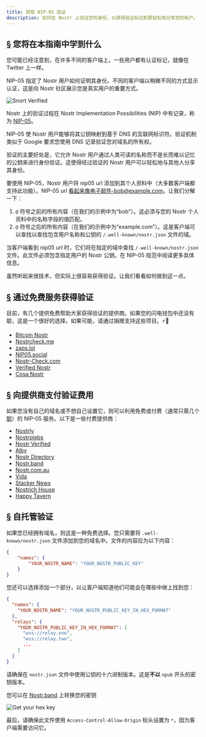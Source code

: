 ```yaml
---
title: 获取 NIP-05 验证
description: 如何在 Nostr 上验证您的身份，以获得验证标记和更轻松地分享您的帐户。
---
```


## [§](#what-youll-learn) 您将在本指南中学到什么

您可能已经注意到，在许多不同的客户端上，一些用户都有认证标记，就像在 Twitter 上一样。

NIP-05 指定了 Nostr 用户如何证明其身份。不同的客户端以稍微不同的方式显示认证，这是向 Nostr 社区展示您是真实用户的重要方式。

![Snort Verified](/images/snort-verified.webp)

Nostr 上的验证过程在 Nostr Implementation Possibilities (NIP) 中有记录，称为 [NIP-05](https://github.com/nostr-protocol/nips/blob/master/05.md)。

NIP-05 使 Nostr 用户能够将其公钥映射到基于 DNS 的互联网标识符。验证机制类似于 Google 要求您使用 DNS 记录验证您对域名的所有权。

验证的主要好处是，它允许 Nostr 用户通过人类可读的名称而不是长而难以记忆的公钥来进行身份验证。这使得经过验证的 Nostr 用户可以轻松地与其他人分享其身份。

要使用 NIP-05，Nostr 用户将 nip05 url 添加到其个人资料中（大多数客户端都支持此功能）。NIP-05 url 看起来像电子邮件-bob@example.com。让我们分解一下：

1. `@` 符号之前的所有内容（在我们的示例中为“bob”）。这必须与您的 Nostr 个人资料中的名称字段的值匹配。
2. `@` 符号之后的所有内容（在我们的示例中为“example.com”）。这是客户端可以查找以查找包含用户名称和公钥的 `/.well-known/nostr.json` 文件的域。

当客户端看到 nip05 url 时，它们将在指定的域中查找 `/.well-known/nostr.json` 文件。此文件必须包含指定用户的 Nostr 公钥。在 NIP-05 规范中阅读更多具体信息。

虽然听起来很技术，但实际上很容易获得验证。让我们看看如何做到这一点。

## [§](#free-verification) 通过免费服务获得验证

目前，有几个提供免费帮助大家获得验证的提供商。如果您的闪电钱包中还没有聪，这是一个很好的选择。如果可能，请通过捐赠支持这些项目。⚡🤙

-   [Bitcoin Nostr](https://bitcoinnostr.com/)
-   [Nostrcheck.me](https://nostrcheck.me)
-   [zaps.lol](https://zaps.lol/)
-   [NIP05.social](https://nip05.social)
-   [Nostr-Check.com](https://nostr-check.com/)
-   [Verified Nostr](https://verified-nostr.com/)
-   [Cosa Nostr](https://cosanostr.com)

## [§](#paid-verification) 向提供商支付验证费用

如果您没有自己的域名或不想自己设置它，则可以利用免费或付费（通常只需几个[聪](https://coinmarketcap.com/alexandria/glossary/satoshi-sats)）的 NIP-05 服务。以下是一些付费提供商：

-   [Nostrly](https://www.nostrly.com)
-   [Nostrplebs](https://nostrplebs.com)
-   [Nostr Verified](https://nostrverified.com)
-   [Alby](https://getalby.com)
-   [Nostr Directory](https://nostr.directory)
-   [Nostr.band](https://nip05.nostr.band)
-   [Nostr.com.au](https://nostr.com.au)
-   [Vida](https://Vida.page)
-   [Stacker News](https://stacker.news)
-   [Nostrich House](https://nostrich.house)
-   [Happy Tavern](https://happytavern.co/nostr-verified)

## [§](#self-hosted) 自托管验证

如果您已经拥有域名，则这是一种免费选择。您只需要将 `.well-known/nostr.json` 文件添加到您的域名中。文件的内容应为以下内容：

```json
{
    "names": {
        "YOUR_NOSTR_NAME": "YOUR_NOSTR_PUBLIC_KEY"
    }
}
```

您还可以选择添加一个部分，以让客户端知道他们可能会在哪些中继上找到您：

```json
{
  "names": {
    "YOUR_NOSTR_NAME": "YOUR_NOSTR_PUBLIC_KEY_IN_HEX_FORMAT"
  },
  "relays": {
    "YOUR_NOSTR_PUBLIC_KEY_IN_HEX_FORMAT": [
      "wss://relay.one",
      "wss://relay.two",
      ...
    ]
  }
}
```

请确保在 `nostr.json` 文件中使用公钥的十六进制版本。这是**不以** `npub` 开头的密钥版本。

您可以在 [Nostr.band](https://nostr.band) 上转换您的密钥

![Get your hex key](/images/get-hex-key.webp)

最后，请确保此文件使用 `Access-Control-Allow-Origin` 标头设置为 `*`，因为客户端需要访问它。
